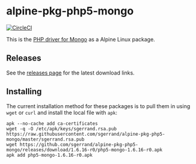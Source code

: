 # alpine-pkg-php5-mongo

[![CircleCI](https://img.shields.io/circleci/project/sgerrand/alpine-pkg-php5-mongo/master.svg)](https://circleci.com/gh/sgerrand/alpine-pkg-php5-mongo)

This is the [PHP driver for Mongo][php-mongo] as a Alpine Linux package.

## Releases

See the [releases page](https://github.com/sgerrand/alpine-pkg-php5-mongo/releases) for the latest
download links.

## Installing

The current installation method for these packages is to pull them in using
`wget` or `curl` and install the local file with `apk`:

    apk --no-cache add ca-certificates
    wget -q -O /etc/apk/keys/sgerrand.rsa.pub https://raw.githubusercontent.com/sgerrand/alpine-pkg-php5-mongo/master/sgerrand.rsa.pub
    wget https://github.com/sgerrand/alpine-pkg-php5-mongo/releases/download/1.6.16-r0/php5-mongo-1.6.16-r0.apk
    apk add php5-mongo-1.6.16-r0.apk

[php-mongo]: https://github.com/mongodb/mongo-php-driver-legacy
